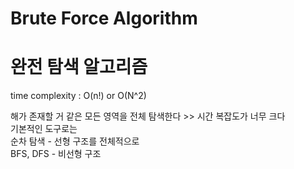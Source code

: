 # Brute Force Algorithm
# 완전 탐색 알고리즘
time complexity : O(n!) or O(N^2)<br/>

해가 존재할 거 같은 모든 영역을 전체 탐색한다     >>     시간 복잡도가 너무 크다<br/>
기본적인 도구로는<br/>
순차 탐색 - 선형 구조를 전체적으로<br/>
BFS, DFS - 비선형 구조<br/>